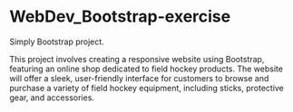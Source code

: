 # WebDev_Bootstrap-exercise

Simply Bootstrap project.

This project involves creating a responsive website using Bootstrap, featuring an online shop dedicated to field hockey products. The website will offer a sleek, user-friendly interface for customers to browse and purchase a variety of field hockey equipment, including sticks, protective gear, and accessories. 